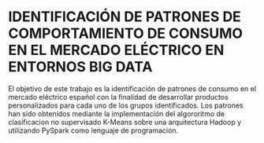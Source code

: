 # IDENTIFICACIÓN DE PATRONES DE COMPORTAMIENTO DE CONSUMO EN EL MERCADO ELÉCTRICO EN ENTORNOS BIG DATA

El objetivo de este trabajo es la identificación de patrones de consumo en el mercado eléctrico español con la finalidad de desarrollar productos personalizados para cada uno de los grupos identificados. Los patrones han sido obtenidos mediante la implementación del algororitmo de clasificacion no supervisado K-Means sobre una arquitectura Hadoop y utilizando PySpark como lenguaje de programación.

